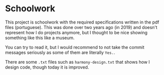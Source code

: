 
# Schoolwork

This project is schoolwork with the required specifications written in the pdf files (portuguese).
This was done over two years ago (in 2019) and doesn't represent how I do projects anymore,
but I thought to be nice showing something like this like a museum.

You can try to read it, but I would recommend to not take the commit messages seriously as some of them are literally `Yes.`.

There are some `.txt` files such as `harmony-design.txt` that shows how I design code, though today it is improved.
